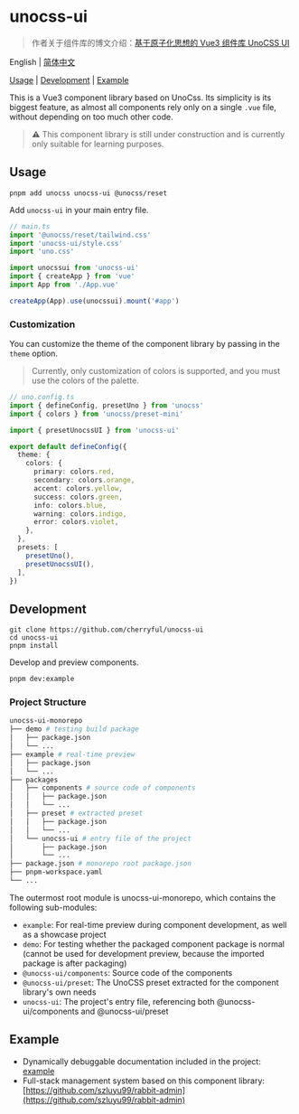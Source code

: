 # unocss-ui

> 作者关于组件库的博文介绍：[基于原子化思想的 Vue3 组件库 UnoCSS UI](https://luzhenyu.blog.csdn.net/article/details/130799232)


English | [简体中文](./README-CN.md)


[Usage](#Usage)  | [Development](#Development) | [Example](#Example)


This is a Vue3 component library based on UnoCss. Its simplicity is its biggest feature, as almost all components rely only on a single `.vue` file, without depending on too much other code. 

> ⚠️ This component library is still under construction and is currently only suitable for learning purposes.

## Usage


```
pnpm add unocss unocss-ui @unocss/reset
```

Add `unocss-ui` in your main entry file.


```ts
// main.ts
import '@unocss/reset/tailwind.css'
import 'unocss-ui/style.css'
import 'uno.css'

import unocssui from 'unocss-ui'
import { createApp } from 'vue'
import App from './App.vue'

createApp(App).use(unocssui).mount('#app')
```

### Customization

You can customize the theme of the component library by passing in the `theme` option.

> Currently, only customization of colors is supported, and you must use the colors of the palette.

```ts
// uno.config.ts
import { defineConfig, presetUno } from 'unocss'
import { colors } from 'unocss/preset-mini'

import { presetUnocssUI } from 'unocss-ui'

export default defineConfig({
  theme: {
    colors: {
      primary: colors.red,
      secondary: colors.orange,
      accent: colors.yellow,
      success: colors.green,
      info: colors.blue,
      warning: colors.indigo,
      error: colors.violet,
    },
  },
  presets: [
    presetUno(),
    presetUnocssUI(),
  ],
})
```

## Development

```
git clone https://github.com/cherryful/unocss-ui
cd unocss-ui
pnpm install
```

Develop and preview components.

```bash
pnpm dev:example
```

### Project Structure

```bash
unocss-ui-monorepo
├── demo # testing build package
│   ├── package.json
│   └── ...
├── example # real-time preview
│   ├── package.json
│   └── ...
├── packages
│   ├── components # source code of components
│   │   ├── package.json
│   │   └── ...
│   ├── preset # extracted preset
│   │   ├── package.json
│   │   └── ...
│   └── unocss-ui # entry file of the project
│       ├── package.json
│       └── ...
├── package.json # monorepo root package.json
├── pnpm-workspace.yaml
└── ...
```

The outermost root module is unocss-ui-monorepo, which contains the following sub-modules:

- `example`: For real-time preview during component development, as well as a showcase project
- `demo`: For testing whether the packaged component package is normal (cannot be used for development preview, because the imported package is after packaging)
- `@unocss-ui/components`: Source code of the components
- `@unocss-ui/preset`: The UnoCSS preset extracted for the component library's own needs
- `unocss-ui`: The project's entry file, referencing both @unocss-ui/components and @unocss-ui/preset

## Example

- Dynamically debuggable documentation included in the project: [example](https://github.com/cherryful/unocss-ui/tree/main/example)
- Full-stack management system based on this component library: [https://github.com/szluyu99/rabbit-admin](https://github.com/szluyu99/rabbit-admin)